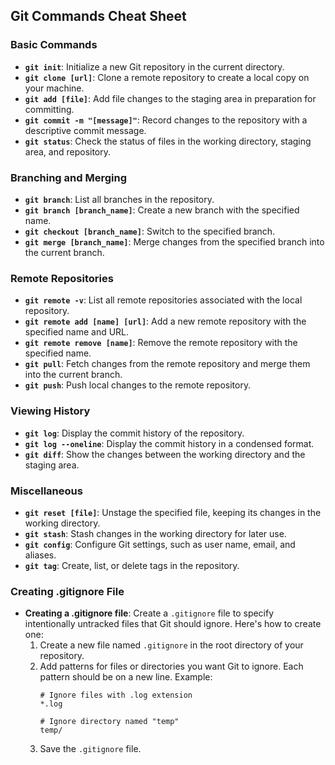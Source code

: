 ## Git Commands Cheat Sheet

### Basic Commands

- **`git init`**: Initialize a new Git repository in the current directory.
- **`git clone [url]`**: Clone a remote repository to create a local copy on your machine.
- **`git add [file]`**: Add file changes to the staging area in preparation for committing.
- **`git commit -m "[message]"`**: Record changes to the repository with a descriptive commit message.
- **`git status`**: Check the status of files in the working directory, staging area, and repository.

### Branching and Merging

- **`git branch`**: List all branches in the repository.
- **`git branch [branch_name]`**: Create a new branch with the specified name.
- **`git checkout [branch_name]`**: Switch to the specified branch.
- **`git merge [branch_name]`**: Merge changes from the specified branch into the current branch.

### Remote Repositories

- **`git remote -v`**: List all remote repositories associated with the local repository.
- **`git remote add [name] [url]`**: Add a new remote repository with the specified name and URL.
- **`git remote remove [name]`**: Remove the remote repository with the specified name.
- **`git pull`**: Fetch changes from the remote repository and merge them into the current branch.
- **`git push`**: Push local changes to the remote repository.

### Viewing History

- **`git log`**: Display the commit history of the repository.
- **`git log --oneline`**: Display the commit history in a condensed format.
- **`git diff`**: Show the changes between the working directory and the staging area.

### Miscellaneous

- **`git reset [file]`**: Unstage the specified file, keeping its changes in the working directory.
- **`git stash`**: Stash changes in the working directory for later use.
- **`git config`**: Configure Git settings, such as user name, email, and aliases.
- **`git tag`**: Create, list, or delete tags in the repository.


### Creating .gitignore File

- **Creating a .gitignore file**: Create a `.gitignore` file to specify intentionally untracked files that Git should ignore. Here's how to create one:
  1. Create a new file named `.gitignore` in the root directory of your repository.
  2. Add patterns for files or directories you want Git to ignore. Each pattern should be on a new line.
     Example:
     ```
     # Ignore files with .log extension
     *.log
     
     # Ignore directory named "temp"
     temp/
     ```
  3. Save the `.gitignore` file.
